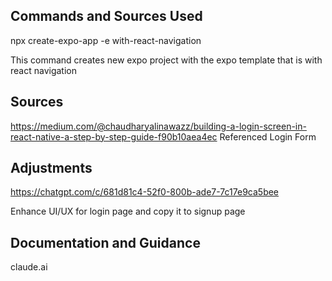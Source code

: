 ## Commands and Sources Used
npx create-expo-app -e with-react-navigation

This command creates new expo project with the expo template that is with react navigation


## Sources
https://medium.com/@chaudharyalinawazz/building-a-login-screen-in-react-native-a-step-by-step-guide-f90b10aea4ec
Referenced Login Form

## Adjustments
https://chatgpt.com/c/681d81c4-52f0-800b-ade7-7c17e9ca5bee

Enhance UI/UX for login page and copy it to signup page

## Documentation and Guidance
claude.ai
